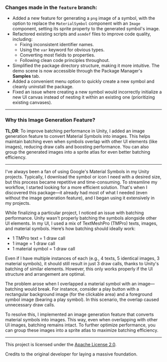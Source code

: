 
### Changes made in the `feature` branch:

- Added a new feature for generating a `png` image of a symbol, with the option to replace the `MaterialSymbol` component with an `Image` component, setting its sprite property to the generated symbol's image.
- Refactored existing scripts and `asmdef` files to improve code quality, including:
    - Fixing inconsistent identifier names.
    - Using the `var` keyword for obvious types.
    - Converting most fields to properties.
    - Following clean code principles throughout.
- Simplified the package directory structure, making it more intuitive. The demo scene is now accessible through the Package Manager's **Samples** tab.
- Added a convenient menu option to quickly create a new symbol and cleanly uninstall the package.
- Fixed an issue where creating a new symbol would incorrectly initialize a new UI canvas instead of nesting it within an existing one (prioritizing existing canvases).

---

### Why this Image Generation Feature?

**TL;DR**:
To improve batching performance in Unity, I added an image generation feature to convert Material Symbols into images. This helps maintain batching even when symbols overlap with other UI elements (like images), reducing draw calls and boosting performance. You can also group the generated images into a sprite atlas for even better batching efficiency.

---

I've always been a fan of using Google's Material Symbols in my Unity projects. Typically, I download the symbol or icon I need with a desired size, but this process became repetitive and time-consuming. To streamline my workflow, I started looking for a more efficient solution. That's when I discovered this package—it already had most of what I needed (even without the image generation feature), and I began using it extensively in my projects.

While finalizing a particular project, I noticed an issue with batching performance. Unity wasn't properly batching the symbols alongside other UI elements. In my UI, I used a mix of TextMeshPro (TMPro) texts, images, and material symbols. Here’s how batching should ideally work:

- 1 TMPro text = 1 draw call
- 1 image = 1 draw call
- 1 material symbol = 1 draw call

Even if I have multiple instances of each (e.g., 4 texts, 5 identical images, 3 material symbols), it should still result in just 3 draw calls, thanks to Unity's batching of similar elements. However, this only works properly if the UI structure and arrangement are optimal.

The problem arose when I overlapped a material symbol with an image—batching would break. For instance, consider a play button with a rectangular background image (for the clickable area) and a foreground symbol image (bearing a play symbol). In this scenario, the overlap caused unnecessary draw calls.

To resolve this, I implemented an image generation feature that converts material symbols into images. This way, even when overlapping with other UI images, batching remains intact. To further optimize performance, you can group these images into a sprite atlas to maximize batching efficiency.

---

This project is licensed under the [Apache License 2.0](https://github.com/ebukaracer/UnityMaterialSymbols?tab=Apache-2.0-1-ov-file).  

Credits to the original developer for laying a massive foundation.